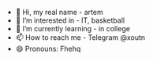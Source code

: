 - 👋 Hi, my real name - artem
- 👀 I’m interested in -  IT, basketball
- 🌱 I’m currently learning - in college
- 📫 How to reach me -  Telegram @xoutn
- 😄 Pronouns: Fhehq
